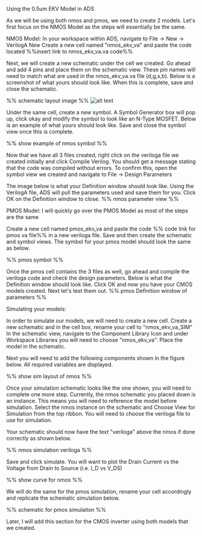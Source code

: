 Using the 0.5um EKV Model in ADS

As we will be using both nmos and pmos, we need to create 2 models. Let's first focus on the NMOS Model as the steps will essentially be the same.

NMOS Model:
In your workspace within ADS, navigate to File -> New -> VerilogA New
Create a new cell named "nmos_ekv_va" and paste the code located %%insert link to nmos_ekv_va.va code%%

Next, we will create a new schematic under the cell we created. Go ahead and add 4 pins and place them on the schematic view. These pin names will need to match what are used in the nmos_ekv_va.va file (d,g,s,b).
Below is a screenshot of what yours should look like. When this is complete, save and close the schematic.

%% schematic layout image %%
![alt text]([http://url/to/img.png](https://github.com/J0NTrollston/ADS-EKV2.6-Model/blob/main/0.5um_CMOS_Parameters/Images/SchematicLayout.png))

Under the same cell, create a new symbol. A Symbol Generator box will pop up, click okay and modify the symbol to look like an N-Type MOSFET.
Below is an example of what yours should look like. Save and close the symbol view once this is complete.

%% show example of nmos symbol %%

Now that we have all 3 files created, right click on the veriloga file we created initially and click Compile Verilog.
You should get a message stating that the code was compiled without errors. To confirm this, open the symbol view we created and navigate to File -> Design Parameters

The image below is what your Definition window should look like. Using the VerilogA file, ADS will pull the parameters used and save them for you.
Click OK on the Definition window to close.
%% nmos parameter view %%



PMOS Model:
I will quickly go over the PMOS Model as most of the steps are the same

Create a new cell named pmos_ekv_va and paste the code %% code link for pmos va file%% in a new veriloga file.
Save and then create the schematic and symbol views. The symbol for your pmos model should look the same as below.

%% pmos symbol %%

Once the pmos cell contains the 3 files as well, go ahead and compile the veriloga code and check the design parameters. Below is what the Definition window should look like.
Click OK and now you have your CMOS models created. Next let's test them out.
%% pmos Definition window of parameters %%

Simulating your models:

In order to simulate our models, we will need to create a new cell. Create a new schematic and in the cell box, rename your cell to "nmos_ekv_va_SIM"
In the schematic view, navigate to the Component Library Icon and under Workspace Libraries you will need to choose "nmos_ekv_va". Place the model in the schematic.

Next you will need to add the following components shown in the figure below. All required variables are displayed.

%% show sim layout of nmos %%

Once your simulation schematic looks like the one shown, you will need to complete one more step. Currently, the nmos schematic you placed down is an instance. This means you will need to reference the model before simulation.
Select the nmos instance on the schematic and Choose View for Simulation from the top ribbon. You will need to choose the veriloga file to use for simulation.

Your schematic should now have the text "veriloga" above the nmos if done correctly as shown below.

%% nmos simulation veriloga %%


Save and click simulate. You will want to plot the Drain Current vs the Voltage from Drain to Source (i.e. I_D vs V_DS)

%% show curve for nmos %%

We will do the same for the pmos simulation, rename your cell accordingly and replicate the schematic simulation below.

%% schematic for pmos simulaiton %%




Later, I will add this section for the CMOS inverter using both models that we created. 
